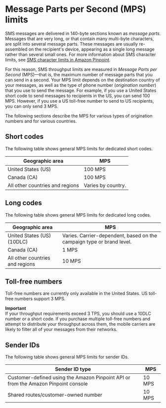 # Message Parts per Second \(MPS\) limits<a name="channels-sms-limitations-mps"></a>

SMS messages are delivered in 140\-byte sections known as *message parts*\. Messages that are very long, or that contain many multi\-byte characters, are split into several message parts\. These messages are usually re\-assembled on the recipient's device, appearing as a single long message rather than several small ones\. For more information about SMS character limits, see [SMS character limits in Amazon Pinpoint](channels-sms-limitations-characters.md)\.

For this reason, SMS throughput limits are measured in *Message Parts per Second* \(MPS\)—that is, the maximum number of message parts that you can send in a second\. Your MPS limit depends on the destination country of your messages, as well as the type of phone number \(*origination number*\) that you use to send the message\. For example, if you use a United States short code to send messages to recipients in the US, you can send 100 MPS\. However, if you use a US toll\-free number to send to US recipients, you can only send 3 MPS\.

The following sections describe the MPS for various types of origination numbers and for various countries\.

## Short codes<a name="channels-sms-limitations-dedicated"></a>

The following table shows general MPS limits for dedicated short codes\. 


| Geographic area | MPS | 
| --- | --- | 
| United States \(US\) | 100 MPS | 
| Canada \(CA\) | 100 MPS | 
| All other countries and regions | Varies by country\. | 

## Long codes<a name="channels-sms-limitations-longcode"></a>

The following table shows general MPS limits for dedicated long codes\. 


| Geographic area | MPS | 
| --- | --- | 
| United States \(US\) \(10DLC\) | Varies\. Carrier\-dependent, based on the campaign type or brand level\. | 
| Canada \(CA\) | 1 MPS | 
| All other countries and regions | 10 MPS | 

## Toll\-free numbers<a name="channels-sms-limitations-tfn"></a>

Toll\-free numbers are currently only available in the United States\. US toll\-free numbers support 3 MPS\.

**Important**  
If your throughput requirements exceed 3 TPS, you should use a 10DLC number or a short code\. If you purchase multiple toll\-free numbers and attempt to distribute your throughput across them, the mobile carriers are likely to filter all of your messages from their networks\.

## Sender IDs<a name="channels-sms-limitations-senderid"></a>

The following table shows general MPS limits for sender IDs\. 


| Sender ID type | MPS | 
| --- | --- | 
| Customer\-defined using the Amazon Pinpoint API or from the Amazon Pinpoint console | 10 MPS | 
| Shared routes/customer\-owned number | 10 MPS | 